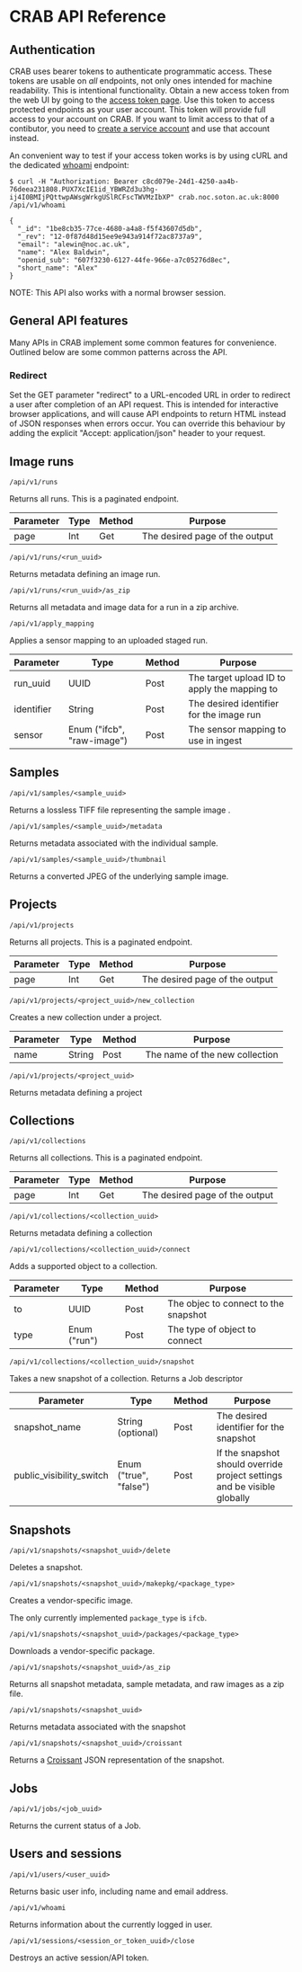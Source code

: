 # CRAB API Reference

## Authentication

CRAB uses bearer tokens to authenticate programmatic access. These tokens are usable on *all* endpoints, not only ones intended for machine readability. This is intentional functionality. Obtain a new access token from the web UI by going to the [access token page](/account/access-tokens). Use this token to access protected endpoints as your user account. This token will provide full access to your account on CRAB. If you want to limit access to that of a contibutor, you need to [create a service account](../user-guide/create-service-account) and use that account instead.

An convenient way to test if your access token works is by using cURL and the dedicated [whoami](
/api/v1/whoami) endpoint:
```
$ curl -H "Authorization: Bearer c8cd079e-24d1-4250-aa4b-76deea231808.PUX7XcIE1id_YBWRZd3u3hg-ij4I0BMIjPQttwpAWsgWrkgUSlRCFscTWVMzIbXP" crab.noc.soton.ac.uk:8000
/api/v1/whoami

{
  "_id": "1be8cb35-77ce-4680-a4a8-f5f43607d5db",
  "_rev": "12-0f87d48d15ee9e943a914f72ac8737a9",
  "email": "alewin@noc.ac.uk",
  "name": "Alex Baldwin",
  "openid_sub": "607f3230-6127-44fe-966e-a7c05276d8ec",
  "short_name": "Alex"
}
```
NOTE: This API also works with a normal browser session.

## General API features

Many APIs in CRAB implement some common features for convenience. Outlined below are some common patterns across the API.

### Redirect

Set the GET parameter "redirect" to a URL-encoded URL in order to redirect a user after completion of an API request. This is intended for interactive browser applications, and will cause API endpoints to return HTML instead of JSON responses when errors occur. You can override this behaviour by adding the explicit "Accept: application/json" header to your request.

## Image runs

`/api/v1/runs`

Returns all runs. This is a paginated endpoint.

| Parameter | Type | Method | Purpose |
| --- | --- | --- | --- |
| page | Int | Get | The desired page of the output |

`/api/v1/runs/<run_uuid>`

Returns metadata defining an image run.

`/api/v1/runs/<run_uuid>/as_zip`

Returns all metadata and image data for a run in a zip archive.

`/api/v1/apply_mapping`

Applies a sensor mapping to an uploaded staged run.

| Parameter | Type | Method | Purpose |
| --- | --- | --- | --- |
| run_uuid | UUID | Post | The target upload ID to apply the mapping to |
| identifier | String | Post | The desired identifier for the image run |
| sensor | Enum ("ifcb", "raw-image") | Post | The sensor mapping to use in ingest |

## Samples

`/api/v1/samples/<sample_uuid>`

Returns a lossless TIFF file representing the sample image .

`/api/v1/samples/<sample_uuid>/metadata`

Returns metadata associated with the individual sample.

`/api/v1/samples/<sample_uuid>/thumbnail`

Returns a converted JPEG of the underlying sample image.

## Projects

`/api/v1/projects`

Returns all projects. This is a paginated endpoint.

| Parameter | Type | Method | Purpose |
| --- | --- | --- | --- |
| page | Int | Get | The desired page of the output |

`/api/v1/projects/<project_uuid>/new_collection`

Creates a new collection under a project.

| Parameter | Type | Method | Purpose |
| --- | --- | --- | --- |
| name | String | Post | The name of the new collection |

`/api/v1/projects/<project_uuid>`

Returns metadata defining a project

## Collections

`/api/v1/collections`

Returns all collections. This is a paginated endpoint.

| Parameter | Type | Method | Purpose |
| --- | --- | --- | --- |
| page | Int | Get | The desired page of the output |

`/api/v1/collections/<collection_uuid>`

Returns metadata defining a collection

`/api/v1/collections/<collection_uuid>/connect`

Adds a supported object to a collection.

| Parameter | Type | Method | Purpose |
| --- | --- | --- | --- |
| to | UUID | Post | The objec to connect to the snapshot |
| type | Enum ("run") | Post | The type of object to connect |

`/api/v1/collections/<collection_uuid>/snapshot`

Takes a new snapshot of a collection. Returns a Job descriptor

| Parameter | Type | Method | Purpose |
| --- | --- | --- | --- |
| snapshot_name | String (optional) | Post | The desired identifier for the snapshot |
| public_visibility_switch | Enum ("true", "false") | Post | If the snapshot should override project settings and be visible globally |

## Snapshots

`/api/v1/snapshots/<snapshot_uuid>/delete`

Deletes a snapshot.

`/api/v1/snapshots/<snapshot_uuid>/makepkg/<package_type>`

Creates a vendor-specific image.

The only currently implemented `package_type` is `ifcb`.

`/api/v1/snapshots/<snapshot_uuid>/packages/<package_type>`

Downloads a vendor-specific package.

`/api/v1/snapshots/<snapshot_uuid>/as_zip`

Returns all snapshot metadata, sample metadata, and raw images as a zip file.

`/api/v1/snapshots/<snapshot_uuid>`

Returns metadata associated with the snapshot

`/api/v1/snapshots/<snapshot_uuid>/croissant`

Returns a [Croissant](https://docs.mlcommons.org/croissant/) JSON representation of the snapshot.

## Jobs

`/api/v1/jobs/<job_uuid>`

Returns the current status of a Job.

## Users and sessions

`/api/v1/users/<user_uuid>`

Returns basic user info, including name and email address.

`/api/v1/whoami`

Returns information about the currently logged in user.

`/api/v1/sessions/<session_or_token_uuid>/close`

Destroys an active session/API token.
